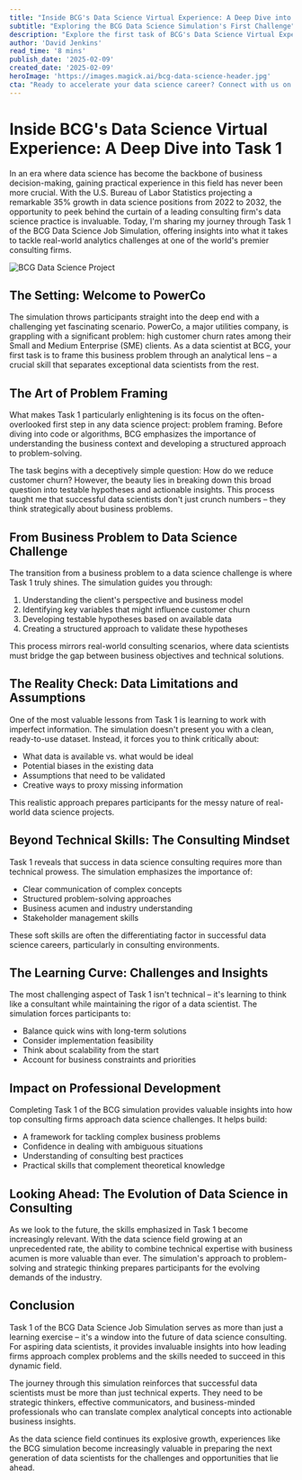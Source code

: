 ```yaml
---
title: "Inside BCG's Data Science Virtual Experience: A Deep Dive into Task 1"
subtitle: "Exploring the BCG Data Science Simulation's First Challenge"
description: "Explore the first task of BCG's Data Science Virtual Experience Program, where participants tackle real-world analytics challenges at a major utilities company. Learn how top consulting firms approach data science problems and develop essential skills for success in the field."
author: 'David Jenkins'
read_time: '8 mins'
publish_date: '2025-02-09'
created_date: '2025-02-09'
heroImage: 'https://images.magick.ai/bcg-data-science-header.jpg'
cta: "Ready to accelerate your data science career? Connect with us on LinkedIn at MagickAI to join a community of forward-thinking data professionals and stay updated on the latest trends in data science and analytics."
---
```


# Inside BCG's Data Science Virtual Experience: A Deep Dive into Task 1

In an era where data science has become the backbone of business decision-making, gaining practical experience in this field has never been more crucial. With the U.S. Bureau of Labor Statistics projecting a remarkable 35% growth in data science positions from 2022 to 2032, the opportunity to peek behind the curtain of a leading consulting firm's data science practice is invaluable. Today, I'm sharing my journey through Task 1 of the BCG Data Science Job Simulation, offering insights into what it takes to tackle real-world analytics challenges at one of the world's premier consulting firms.

![BCG Data Science Project](https://i.magick.ai/PIXE/1739114994869_magick_img.webp)

## The Setting: Welcome to PowerCo

The simulation throws participants straight into the deep end with a challenging yet fascinating scenario. PowerCo, a major utilities company, is grappling with a significant problem: high customer churn rates among their Small and Medium Enterprise (SME) clients. As a data scientist at BCG, your first task is to frame this business problem through an analytical lens – a crucial skill that separates exceptional data scientists from the rest.

## The Art of Problem Framing

What makes Task 1 particularly enlightening is its focus on the often-overlooked first step in any data science project: problem framing. Before diving into code or algorithms, BCG emphasizes the importance of understanding the business context and developing a structured approach to problem-solving.

The task begins with a deceptively simple question: How do we reduce customer churn? However, the beauty lies in breaking down this broad question into testable hypotheses and actionable insights. This process taught me that successful data scientists don't just crunch numbers – they think strategically about business problems.

## From Business Problem to Data Science Challenge

The transition from a business problem to a data science challenge is where Task 1 truly shines. The simulation guides you through:

1. Understanding the client's perspective and business model
2. Identifying key variables that might influence customer churn
3. Developing testable hypotheses based on available data
4. Creating a structured approach to validate these hypotheses

This process mirrors real-world consulting scenarios, where data scientists must bridge the gap between business objectives and technical solutions.

## The Reality Check: Data Limitations and Assumptions

One of the most valuable lessons from Task 1 is learning to work with imperfect information. The simulation doesn't present you with a clean, ready-to-use dataset. Instead, it forces you to think critically about:

- What data is available vs. what would be ideal
- Potential biases in the existing data
- Assumptions that need to be validated
- Creative ways to proxy missing information

This realistic approach prepares participants for the messy nature of real-world data science projects.

## Beyond Technical Skills: The Consulting Mindset

Task 1 reveals that success in data science consulting requires more than technical prowess. The simulation emphasizes the importance of:

- Clear communication of complex concepts
- Structured problem-solving approaches
- Business acumen and industry understanding
- Stakeholder management skills

These soft skills are often the differentiating factor in successful data science careers, particularly in consulting environments.

## The Learning Curve: Challenges and Insights

The most challenging aspect of Task 1 isn't technical – it's learning to think like a consultant while maintaining the rigor of a data scientist. The simulation forces participants to:

- Balance quick wins with long-term solutions
- Consider implementation feasibility
- Think about scalability from the start
- Account for business constraints and priorities

## Impact on Professional Development

Completing Task 1 of the BCG simulation provides valuable insights into how top consulting firms approach data science challenges. It helps build:

- A framework for tackling complex business problems
- Confidence in dealing with ambiguous situations
- Understanding of consulting best practices
- Practical skills that complement theoretical knowledge

## Looking Ahead: The Evolution of Data Science in Consulting

As we look to the future, the skills emphasized in Task 1 become increasingly relevant. With the data science field growing at an unprecedented rate, the ability to combine technical expertise with business acumen is more valuable than ever. The simulation's approach to problem-solving and strategic thinking prepares participants for the evolving demands of the industry.

## Conclusion

Task 1 of the BCG Data Science Job Simulation serves as more than just a learning exercise – it's a window into the future of data science consulting. For aspiring data scientists, it provides invaluable insights into how leading firms approach complex problems and the skills needed to succeed in this dynamic field.

The journey through this simulation reinforces that successful data scientists must be more than just technical experts. They need to be strategic thinkers, effective communicators, and business-minded professionals who can translate complex analytical concepts into actionable business insights.

As the data science field continues its explosive growth, experiences like the BCG simulation become increasingly valuable in preparing the next generation of data scientists for the challenges and opportunities that lie ahead.